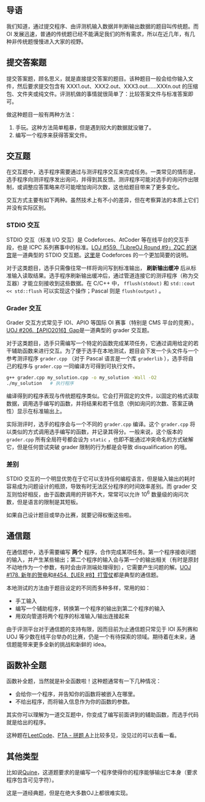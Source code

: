 ## 导语

我们知道，通过提交程序、由评测机输入数据并判断输出数据的题目叫传统题。而 OI 发展迅速，普通的传统题已经不能满足我们的所有需求，所以在近几年，有几种非传统题慢慢进入大家的视野。

## 提交答案题

提交答案题，顾名思义，就是直接提交答案的题目。该种题目一般会给你输入文件，然后要求提交包含有 XXX1.out、XXX2.out、XXX3.out......XXXn.out 的压缩包、文件夹或纯文件。评测机做的事情就很简单了：比较答案文件与标准答案即可。

做这种题目一般有两种方法：

1.  手玩。这种方法简单粗暴，但是遇到较大的数据就没辙了。
2.  编写一个程序来获得答案文件。

## 交互题

在交互题中，选手程序需要通过与测评程序交互来完成任务。一类常见的情形是，选手程序向测评程序发出询问，并得到其反馈。测评程序可能对选手的询问作出限制，或调整应答策略来尽可能增加询问次数，这也给题目带来了更多变化。

交互方式主要有如下两种。虽然技术上有不小的差异，但在考察算法的本质上它们并没有实际区别。

### STDIO 交互

STDIO 交互（标准 I/O 交互）是 Codeforces、AtCoder 等在线平台的交互手段，也是 ICPC 系列赛事中的标准。[LOJ #559.「LibreOJ Round #9」ZQC 的迷宫](https://loj.ac/problem/559)是一道典型的 STDIO 交互题。[这里](https://codeforces.com/blog/entry/45307)是 Codeforces 的一个更加简要的说明。

对于这类题目，选手只需像往常一样将询问写到标准输出， **刷新输出缓冲** 后从标准输入读取结果。选手程序刷新输出缓冲后，通过管道连接它的测评程序（称为交互器）才能立刻接收到这些数据。在 C/C++ 中， `fflush(stdout)` 和 `std::cout << std::flush` 可以实现这个操作；Pascal 则是 `flush(output)` 。

### Grader 交互

Grader 交互方式常见于 IOI、APIO 等国际 OI 赛事（特别是 CMS 平台的竞赛）。[UOJ #206.【APIO2016】Gap](http://uoj.ac/problem/206)是一道典型的 grader 交互题。

对于这类题目，选手只需编写一个特定的函数完成某项任务，它通过调用给定的若干辅助函数来进行交互。为了便于选手在本地测试，题目会下发一个头文件与一个参考测评程序 `grader.cpp` （对于 Pascal 语言是一个库 `graderlib` ），选手将自己的程序与 `grader.cpp` 一同编译方可得到可执行文件。

```sh
g++ grader.cpp my_solution.cpp -o my_solution -Wall -O2
./my_solution   # 执行程序
```

编译得到的程序表现与传统题程序类似。它会打开固定的文件，以固定的格式读取数据，调用选手编写的函数，并将结果和若干信息（例如询问的次数、答案正确性）显示在标准输出上。

实际测评时，选手的程序会与一个不同的 `grader.cpp` 编译。这个 `grader.cpp` 将以类似的方式调用选手编写的函数，并记录其得分。一般来说，这个版本的 `grader.cpp` 所有全局符号都会设为 `static` ，也即不能通过冲突命名的方式破解它，但是任何尝试突破 grader 限制的行为都是会导致 disqualification 的哦。

### 差别

STDIO 交互的一个明显优势在于它可以支持任何编程语言，但是输入输出的耗时容易成为问题设计的瓶颈，导致有时无法区分程序的时间效率差别。而 grader 交互则恰好相反，由于函数调用的开销不大，常常可以允许 $10^6$ 数量级的询问次数，但是语言的限制是其短板。

如果自己设计题目或举办比赛，就要记得权衡这些啦。

## 通信题

在通信题中，选手需要编写 **两个** 程序，合作完成某项任务。第一个程序接收问题的输入，并产生某些输出；第二个程序的输入会与第一个的输出相关（有时是原封不动地作为一个参数，有时会由评测端处理得到），它需要产生问题的解。[UOJ #178. 新年的贺电](http://uoj.ac/problem/178)和[#454.【UER #8】打雪仗](http://uoj.ac/problem/454)都是典型的通信题。

本地测试的方法由于题目设定的不同而多种多样，常用的如：

-   手工输入
-   编写一个辅助程序，转换第一个程序的输出到第二个程序的输入
-   用双向管道将两个程序的标准输入/输出连接起来

由于评测平台对于通信题的支持有限，因而目前为止通信题只常见于 IOI 系列赛和 UOJ 等少数在线平台举办的比赛，仍是一个有待探索的领域。期待着在未来，通信题能带来更多全新的挑战和新鲜的 idea。

## 函数补全题

函数补全题，当然就是补全函数啦！这种题通常有一下几种情况：

-   会给你一个程序，并告知你的函数将被嵌入在哪里。
-   不给出程序，而将输入信息作为你的函数的参数。

其实你可以理解为一道交互题中，你变成了编写前面讲到的辅助函数，而选手代码就是给出的程序。

这种题在[LeetCode](https://leetcode.com/)、[PTA - 拼题 A](https://pintia.cn/problem-sets)上比较多见，没见过的可以去看一看。

## 其他类型

比如说[Quine](https://loj.ac/problem/4)，这道题要求的是编写一个程序使得你的程序能够输出它本身（要求程序包含可见字符）。

这是一道经典题，但是在绝大多数OJ上都很难实现。
